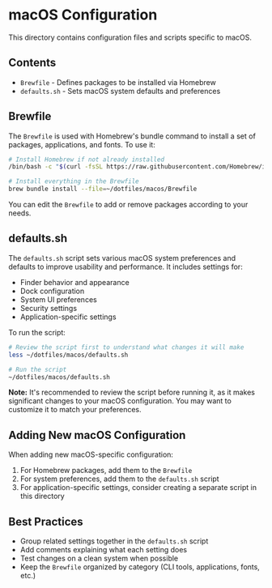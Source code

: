 # macOS Configuration

This directory contains configuration files and scripts specific to macOS.

## Contents

- `Brewfile` - Defines packages to be installed via Homebrew
- `defaults.sh` - Sets macOS system defaults and preferences

## Brewfile

The `Brewfile` is used with Homebrew's bundle command to install a set of packages, applications, and fonts. To use it:

```bash
# Install Homebrew if not already installed
/bin/bash -c "$(curl -fsSL https://raw.githubusercontent.com/Homebrew/install/HEAD/install.sh)"

# Install everything in the Brewfile
brew bundle install --file=~/dotfiles/macos/Brewfile
```

You can edit the `Brewfile` to add or remove packages according to your needs.

## defaults.sh

The `defaults.sh` script sets various macOS system preferences and defaults to improve usability and performance. It includes settings for:

- Finder behavior and appearance
- Dock configuration
- System UI preferences
- Security settings
- Application-specific settings

To run the script:

```bash
# Review the script first to understand what changes it will make
less ~/dotfiles/macos/defaults.sh

# Run the script
~/dotfiles/macos/defaults.sh
```

**Note:** It's recommended to review the script before running it, as it makes significant changes to your macOS configuration. You may want to customize it to match your preferences.

## Adding New macOS Configuration

When adding new macOS-specific configuration:

1. For Homebrew packages, add them to the `Brewfile`
2. For system preferences, add them to the `defaults.sh` script
3. For application-specific settings, consider creating a separate script in this directory

## Best Practices

- Group related settings together in the `defaults.sh` script
- Add comments explaining what each setting does
- Test changes on a clean system when possible
- Keep the `Brewfile` organized by category (CLI tools, applications, fonts, etc.) 